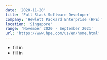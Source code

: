 ```yaml
---
date: '2020-11-20'
title: 'Full Stack Software Developer'
company: 'Hewlett Packard Enterprise (HPE)'
location: 'Singapore'
range: 'November 2020 - September 2021'
url: 'https://www.hpe.com/us/en/home.html'
---
```


- fill in
- fill in
